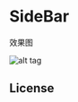 # SideBar
效果图   

![alt tag](https://github.com/LoveAndroid1/SideBar/blob/master/test.gif)


## License

